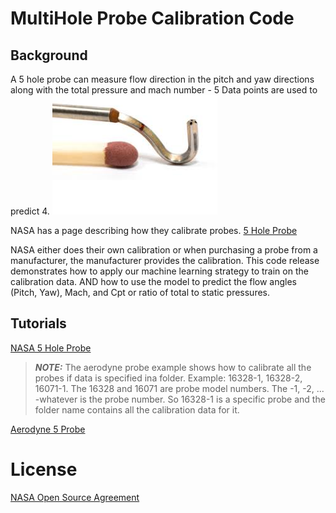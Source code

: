 # MultiHole Probe Calibration Code
## Background
A 5 hole probe can measure flow direction in the pitch and yaw directions along with the total pressure and mach number - 5 Data points are used to predict 4. 
![5Probe](images/5_Hole.jpg)

NASA has a page describing how they calibrate probes. 
[5 Hole Probe](https://www.grc.nasa.gov/www/k-12/airplane/tunp5h.html)

NASA either does their own calibration or when purchasing a probe from a manufacturer, the manufacturer provides the calibration. This code release demonstrates how to apply our machine learning strategy to train on the calibration data. AND how to use the model to predict the flow angles (Pitch, Yaw), Mach, and Cpt or ratio of total to static pressures. 


## Tutorials
[NASA 5 Hole Probe](tutorials/5HoleProbe/5HoleProbeTrain.ipynb)

> **_NOTE:_**  The aerodyne probe example shows how to calibrate all the probes if data is specified ina folder. Example: 16328-1, 16328-2, 16071-1. The 16328 and 16071 are probe model numbers. The -1, -2, ... -whatever is the probe number. So 16328-1 is a specific probe and the folder name contains all the calibration data for it. 

[Aerodyne 5 Probe](tutorials/AerodyneProbe/Aerodyne.ipynb)

# License
[NASA Open Source Agreement](https://opensource.org/licenses/NASA-1.3)